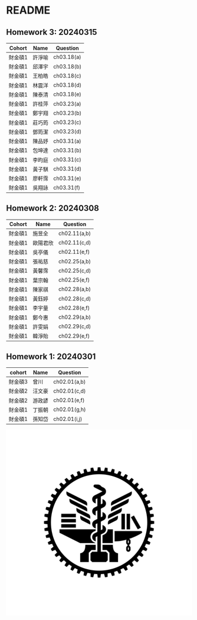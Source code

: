# README


## Homework 3: 20240315


| Cohort  | Name  | Question   |
|---------|-------|------------|
| 財金碩1 | 許淨喻 | ch03.18(a) |
| 財金碩1 | 邱澤宇 | ch03.18(b) |
| 財金碩1 | 王柏皓 | ch03.18(c) |
| 財金碩1 | 林震洋 | ch03.18(d) |
| 財金碩1 | 陳泰清 | ch03.18(e) |
| 財金碩1 | 許桂萍 | ch03.23(a) |
| 財金碩1 | 鄭宇翔 | ch03.23(b) |
| 財金碩1 | 莊巧筠 | ch03.23(c) |
| 財金碩1 | 鄧筠潔 | ch03.23(d) |
| 財金碩1 | 陳品妤 | ch03.31(a) |
| 財金碩1 | 包坤達 | ch03.31(b) |
| 財金碩1 | 李昀庭 | ch03.31(c) |
| 財金碩1 | 黃子騏 | ch03.31(d) |
| 財金碩1 | 廖軒霈 | ch03.31(e) |
| 財金碩1 | 吳翔詠 | ch03.31(f) |


## Homework 2: 20240308 


| Cohort | Name     | Question   |
|---------|----------|-------------|
| 財金碩1 | 施昱全   | ch02.11(a,b)|
| 財金碩1 | 歐陽君欣 | ch02.11(c,d)|
| 財金碩1 | 吳亭儀   | ch02.11(e,f)|
| 財金碩1 | 張祐慈   | ch02.25(a,b)|
| 財金碩1 | 黃馨霈   | ch02.25(c,d)|
| 財金碩1 | 葉宗翰   | ch02.25(e,f)|
| 財金碩1 | 陳家祺   | ch02.28(a,b)|
| 財金碩1 | 黃鈺婷   | ch02.28(c,d)|
| 財金碩1 | 李宇量   | ch02.28(e,f)|
| 財金碩1 | 鄭今惠   | ch02.29(a,b)|
| 財金碩1 | 許雯娟   | ch02.29(c,d)|
| 財金碩1 | 韓淨貽   | ch02.29(e,f)|


## Homework 1: 20240301

| cohort | Name | Question     |
|--------|------|-------------|
| 財金碩3  | 曾川  | ch02.01(a,b) |
| 財金碩2  | 汪文豪 |ch02.01(c,d) |
| 財金碩2  | 游政諺| ch02.01(e,f) |
| 財金碩1 | 丁振朝| ch02.01(g,h)   |
| 財金碩1 | 孫知岱 | ch02.01(i,j)  |





<img title="a title" alt="Alt text" src="./20230427_NYCU logo.png">

